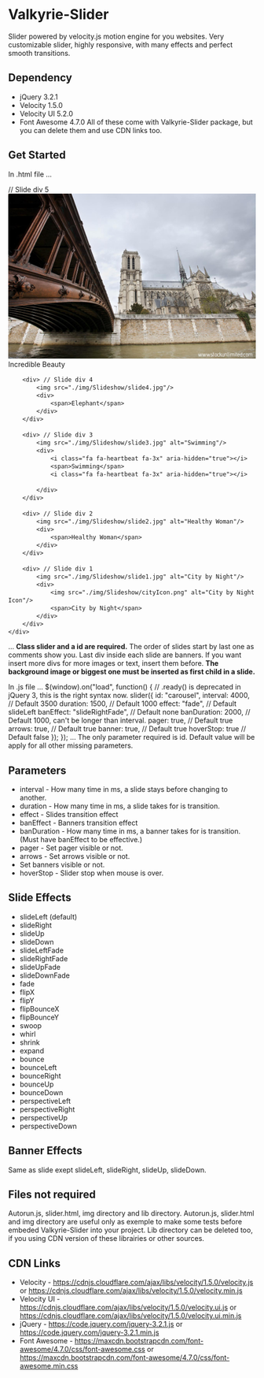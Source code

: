 # Valkyrie-Slider
Slider powered by velocity.js motion engine for you websites. Very customizable slider, highly responsive, with many effects and perfect smooth transitions.

## Dependency
- jQuery 3.2.1
- Velocity 1.5.0
- Velocity UI 5.2.0
- Font Awesome 4.7.0
All of these come with Valkyrie-Slider package, but you can delete them and use CDN links too.

## Get Started
In .html file
...
<div id="carousel" class="slider">
        <div> // Slide div 5
            <img src="./img/Slideshow/slide5.jpg"/>
            <div>
                <span>Incredible Beauty</span>
            </div>
        </div>
        
        <div> // Slide div 4
            <img src="./img/Slideshow/slide4.jpg"/>
            <div>
                <span>Elephant</span>
            </div>
        </div>
        
        <div> // Slide div 3
            <img src="./img/Slideshow/slide3.jpg" alt="Swimming"/>
            <div>
                <i class="fa fa-heartbeat fa-3x" aria-hidden="true"></i>
                <span>Swimming</span>
                <i class="fa fa-heartbeat fa-3x" aria-hidden="true"></i>

            </div>
        </div>
        
        <div> // Slide div 2
            <img src="./img/Slideshow/slide2.jpg" alt="Healthy Woman"/>
            <div>
                <span>Healthy Woman</span>
            </div>
        </div>
        
        <div> // Slide div 1
            <img src="./img/Slideshow/slide1.jpg" alt="City by Night"/>
            <div>
                <img src="./img/Slideshow/cityIcon.png" alt="City by Night Icon"/>
                <span>City by Night</span>
            </div>
        </div>
    </div>
...
**Class slider and a id are required.** The order of slides start by last one as comments show you. Last div inside each slide are 
banners. If you want insert more divs for more images or text, insert them before. **The background image or biggest one must be 
inserted as first child in a slide.**

In .js file
...
$(window).on("load", function() { // .ready() is deprecated in jQuery 3, this is the right syntax now.
    slider({
        id: "carousel",
        interval: 4000, // Default 3500
        duration: 1500, // Default 1000
        effect: "fade", // Default slideLeft
        banEffect: "slideRightFade", // Default none
        banDuration: 2000, // Default 1000, can't be longer than interval.
        pager: true, // Default true
        arrows: true, // Default true
        banner: true, // Default true
        hoverStop: true // Default false
    });
});
...
The only parameter required is id. Default value will be apply for all other missing parameters.

## Parameters
* interval - How many time in ms, a slide stays before changing to another.
* duration - How many time in ms, a slide takes for is transition.
* effect - Slides transition effect
* banEffect - Banners transition effect
* banDuration - How many time in ms, a banner takes for is transition. (Must have banEffect to be effective.)
* pager - Set pager visible or not.
* arrows - Set arrows visible or not.
* Set banners visible or not.
* hoverStop - Slider stop when mouse is over.

## Slide Effects
* slideLeft (default)
* slideRight
* slideUp
* slideDown
* slideLeftFade
* slideRightFade
* slideUpFade
* slideDownFade
* fade
* flipX
* flipY
* flipBounceX
* flipBounceY
* swoop
* whirl
* shrink
* expand
* bounce
* bounceLeft
* bounceRight
* bounceUp
* bounceDown
* perspectiveLeft
* perspectiveRight
* perspectiveUp
* perspectiveDown

## Banner Effects
Same as slide exept slideLeft, slideRight, slideUp, slideDown.

## Files not required
Autorun.js, slider.html, img directory and lib directory. Autorun.js, slider.html and img directory are useful only as exemple
to make some tests before embeded Valkyrie-Slider into your project. Lib directory can be deleted too, if you using CDN version
of these librairies or other sources.

## CDN Links
* Velocity - https://cdnjs.cloudflare.com/ajax/libs/velocity/1.5.0/velocity.js or 
https://cdnjs.cloudflare.com/ajax/libs/velocity/1.5.0/velocity.min.js
* Velocity UI - https://cdnjs.cloudflare.com/ajax/libs/velocity/1.5.0/velocity.ui.js or
https://cdnjs.cloudflare.com/ajax/libs/velocity/1.5.0/velocity.ui.min.js
* jQuery - https://code.jquery.com/jquery-3.2.1.js or https://code.jquery.com/jquery-3.2.1.min.js
* Font Awesome - https://maxcdn.bootstrapcdn.com/font-awesome/4.7.0/css/font-awesome.css or
https://maxcdn.bootstrapcdn.com/font-awesome/4.7.0/css/font-awesome.min.css
